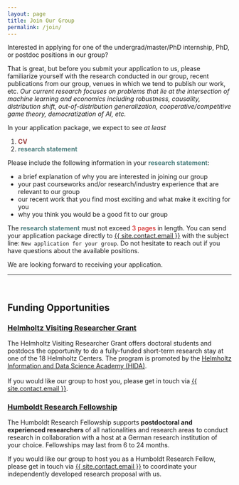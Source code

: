 ```yaml
---
layout: page
title: Join Our Group
permalink: /join/
---
```


Interested in applying for one of the undergrad/master/PhD internship, PhD, or postdoc positions in our group? 

That is great, but before you submit your application to us, please familiarize yourself with the research conducted in our group, recent publications from our group, venues in which we tend to publish our work, etc. *Our current research focuses on problems that lie at the intersection of machine learning and economics including robustness, causality, distribution shift, out-of-distribution generalization, cooperative/competitive game theory, democratization of AI, etc.*

In your application package, we expect to see <i>at least</i>

1. <font color="#973535"><b>CV</b></font>
2. <font color="#4d7f7f"><b>research statement</b></font>

Please include the following information in your <font color="#4d7f7f"><b>research statement</b></font>: 

- a brief explanation of why you are interested in joining our group
- your past courseworks and/or research/industry experience that are relevant to our group
- our recent work that you find most exciting and what make it exciting for you
- why you think you would be a good fit to our group

The <font color="#4d7f7f"><b>research statement</b></font> must not exceed <font color="#cc0000">3 pages</font> in length. You can send your application package directly to <a class="u-email" href="mailto:{{ site.contact.email }}">{{ site.contact.email }}</a> with the subject line: `New application for your group`. Do not hesitate to reach out if you have questions about the available positions.

We are looking forward to receiving your application.

-----

<br>

## Funding Opportunities

### [Helmholtz Visiting Researcher Grant](https://www.helmholtz-hida.de/en/new-horizons/hida-visiting-program/)

The Helmholtz Visiting Researcher Grant offers doctoral students and postdocs the opportunity to do a fully-funded short-term research stay at one of the 18 Helmholtz Centers. The program is promoted by the [Helmholtz Information and Data Science Academy (HIDA)](https://www.helmholtz-hida.de/en/).
<br><br>
If you would like our group to host you, please get in touch via <a class="u-email" href="mailto:{{ site.contact.email }}">{{ site.contact.email }}</a>.

### [Humboldt Research Fellowship](https://www.humboldt-foundation.de/en/apply/sponsorship-programmes/humboldt-research-fellowship)

The Humboldt Research Fellowship supports **postdoctoral and experienced researchers** of all nationalities and research areas to conduct research in collaboration with a host at a German research institution of your choice. Fellowships may last from 6 to 24 months.

If you would like our group to host you as a Humboldt Research Fellow, please get in touch via <a class="u-email" href="mailto:{{ site.contact.email }}">{{ site.contact.email }}</a> to coordinate your independently developed research proposal with us.
